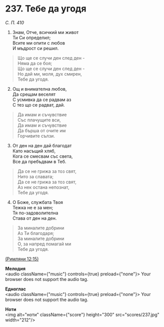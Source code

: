 # 237. Тебе да угодя  

*С. П. 410*  

1. Знам, Отче, всичкий ми живот  
Ти Си определил;  
Всите ми опити с любов  
И мъдрост си решил.  

> Що ще се случи ден след ден -  
> Няма да се боя;  
> Що ще се случи ден след ден -  
> Но дай ми, моля, дух смирен,  
> Тебе да угодя.  

2. Ощ и внимателна любов,  
Да срещам веселят  
С усмивка да се радвам аз  
С тез що се радват, дай.  

> Да имам и съчувствие  
> Със плачущите вси,  
> Да имам и съчувствие  
> Да бърша от очите им  
> Горчивите сълзи.  

3. От ден на ден дай благодат  
Като насъщий хляб,  
Кога се смесвам със света,  
Все да пребъдвам в Теб.  

> Да се не грижа за тоз свят,  
> Нито за славата;  
> Да се не грижа за тоз свят,  
> Аз нек остана непознат,  
> Тебе да угодя.  

4. О Боже, службата Твоя  
Тежка не е за мен;  
Тя по-задоволителна  
Става от ден на ден.  

> За миналите добрини  
> Аз Ти благодаря;  
> За миналите добрини  
> О, за напред помагай ми  
> Тебе да угодя.  

[(Римляни 12:15)](http://biblia.bg/index.php?k=52&g=12&s=15)  

__Мелодия__  
<audio className={"music"} controls={true} preload={"none"}><source src="mp3/237.mp3" type="audio/mpeg"/>
Your browser does not support the audio tag.
</audio>  

__Едноглас__  
<audio className={"music"} controls={true} preload={"none"}><source src="transp/237.mp3" type="audio/mpeg"/>
Your browser does not support the audio tag.
</audio>  

__Ноти__  
<img alt="ноти" className={"score"} height="300" src="scores/237.jpg" width="212"/>
